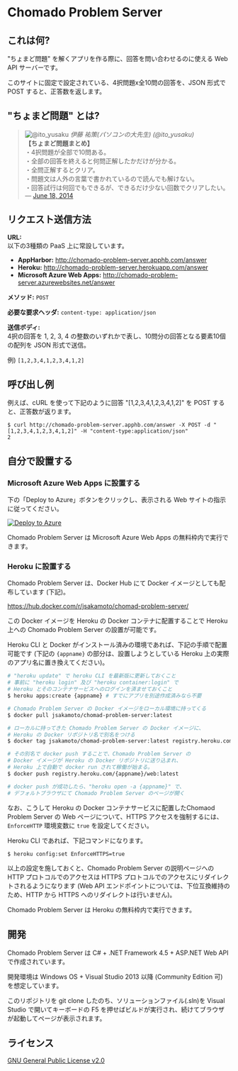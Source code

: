 ﻿# Chomado Problem Server

## これは何?

"ちょまど問題" を解くアプリを作る際に、回答を問い合わせるのに使える Web API サーバーです。

このサイトに固定で設定されている、4択問題x全10問の回答を、JSON 形式で POST すると、正答数を返します。

## "ちょまど問題" とは?

> ![@ito_yusaku](https://pbs.twimg.com/profile_images/477275642065473537/N7VoaKoW_normal.jpeg) _伊藤 祐策(パソコンの大先生) (@ito_yusaku)_  
> **【ちょまど問題まとめ】**  
>・4択問題が全部で10問ある。  
>・全部の回答を終えると何問正解したかだけが分かる。  
>・全問正解するとクリア。  
>・問題文は人外の言葉で書かれているので読んでも解けない。  
>・回答試行は何回でもできるが、できるだけ少ない回数でクリアしたい。  
> &mdash; <a href="https://twitter.com/ito_yusaku/status/479262891124617216">June 18, 2014</a>

## リクエスト送信方法

**URL:**  
以下の3種類の PaaS 上に常設しています。

- **AppHarbor:** http://chomado-problem-server.apphb.com/answer
- **Heroku:** http://chomado-problem-server.herokuapp.com/answer
- **Microsoft Azure Web Apps:** http://chomado-problem-server.azurewebsites.net/answer

**メソッド:**  `POST`

**必要な要求ヘッダ:** `content-type: application/json`

**送信ボディ:**  
4択の回答を 1, 2, 3, 4 の整数のいずれかで表し、10問分の回答となる要素10個の配列を JSON 形式で送信。

例) `[1,2,3,4,1,2,3,4,1,2]`

## 呼び出し例

例えば、cURL を使って下記のように回答 "[1,2,3,4,1,2,3,4,1,2]" を POST すると、正答数が返ります。

```
$ curl http://chomado-problem-server.apphb.com/answer -X POST -d "[1,2,3,4,1,2,3,4,1,2]" -H "content-type:application/json"
2
```

## 自分で設置する

### Microsoft Azure Web Apps に設置する

下の「Deploy to Azure」ボタンをクリックし、表示される Web サイトの指示に従ってください。

[![Deploy to Azure](https://azuredeploy.net/deploybutton.png)](https://azuredeploy.net/)

Chomado Problem Server は Microsoft Azure Web Apps の無料枠内で実行できます。

### Heroku に設置する

Chomado Problem Server は、Docker Hub にて Docker イメージとしても配布しています (下記)。

https://hub.docker.com/r/jsakamoto/chomad-problem-server/

この Docker イメージを Heroku の Docker コンテナに配置することで Heroku 上への Chomado Problem Server の設置が可能です。

Heroku CLI と Docker がインストール済みの環境であれば、下記の手順で配置可能です (下記の `{appname}` の部分は、設置しようとしている Heroku 上の実際のアプリ名に置き換えてください)。

```bash
# "heroku update" で heroku CLI を最新版に更新しておくこと
# 事前に "heroku login" 及び "heroku container:login" で
# Heroku とそのコンテナサービスへのログインを済ませておくこと
$ heroku apps:create {appname} # すでにアプリを別途作成済みなら不要

# Chomado Problem Server の Docker イメージをローカル環境に持ってくる
$ docker pull jsakamoto/chomad-problem-server:latest

# ローカルに持ってきた Chomado Problem Server の Docker イメージに、
# Heroku の Docker リポジトリ名で別名をつける
$ docker tag jsakamoto/chomad-problem-server:latest registry.heroku.com/{appname}/web:latest

# その別名で docker push することで、Chomado Problem Server の
# Docker イメージが Heroku の Docker リポジトリに送り込まれ、
# Heroku 上で自動で docker run されて稼働が始まる。
$ docker push registry.heroku.com/{appname}/web:latest

# docker push が成功したら、"heroku open -a {appname}" で、
# デフォルトブラウザにて Chomado Problem Server のページが開く
```

なお、こうして Heroku の Docker コンテナサービスに配置したChomaod Problem Server の Web ページについて、HTTPS アクセスを強制するには、`EnforceHTTP` 環境変数に `true` を設定してください。

Heroku CLI であれば、下記コマンドになります。

```bash
$ heroku config:set EnforceHTTPS=true
```

以上の設定を施しておくと、Chomado Problem Server の説明ページへの HTTP プロトコルでのアクセスは HTTPS プロトコルでのアクセスにリダイレクトされるようになります (Web API エンドポイントについては、下位互換維持のため、HTTP から HTTPS へのリダイレクトは行いません)。

Chomado Problem Server は Heroku の無料枠内で実行できます。

## 開発

Chomado Problem Server は C# + .NET Framework 4.5 + ASP.NET Web API で作成されています。

開発環境は Windows OS + Visual Studio 2013 以降 (Community Edition 可) を想定しています。

このリポジトリを git clone したのち、ソリューションファイル(.sln)を Visual Studio で開いてキーボードの F5 を押せばビルドが実行され、続けてブラウザが起動してページが表示されます。

## ライセンス

[GNU General Public License v2.0](https://github.com/jsakamoto/chomado-problem-server/blob/master/LICENSE)